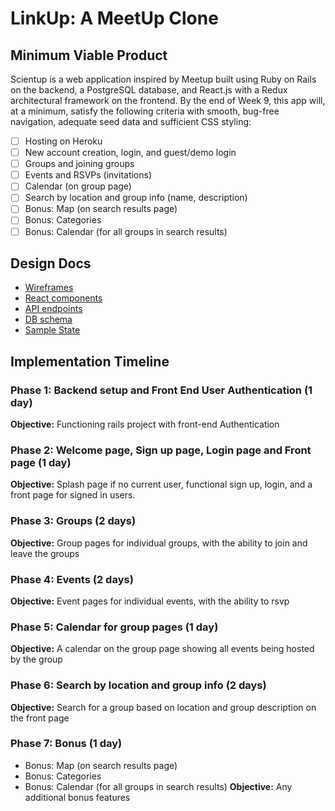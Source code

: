 # LinkUp: A MeetUp Clone



## Minimum Viable Product

Scientup is a web application inspired by Meetup built using Ruby on Rails on the backend, a PostgreSQL database, and React.js with a Redux architectural framework on the frontend. By the end of Week 9, this app will, at a minimum, satisfy the following criteria with smooth, bug-free navigation, adequate seed data and sufficient CSS styling:

- [ ] Hosting on Heroku
- [ ] New account creation, login, and guest/demo login
- [ ] Groups and joining groups
- [ ] Events and RSVPs (invitations)
- [ ] Calendar (on group page)
- [ ] Search by location and group info (name, description)
- [ ] Bonus: Map (on search results page)
- [ ] Bonus: Categories
- [ ] Bonus: Calendar (for all groups in search results)

## Design Docs

- [Wireframes](wireframes)
- [React components](component-hierarchy.md)
- [API endpoints](api-endpoints.md)
- [DB schema](schema.md)
- [Sample State](sample-state.md)

## Implementation Timeline

### Phase 1: Backend setup and Front End User Authentication (1 day)

**Objective:** Functioning rails project with front-end Authentication

### Phase 2: Welcome page, Sign up page, Login page and Front page (1 day)

**Objective:** Splash page if no current user, functional sign up, login, and a front page for signed in users.

### Phase 3: Groups (2 days)

**Objective:** Group pages for individual groups, with the ability to join and leave the groups

### Phase 4: Events (2 days)

**Objective:** Event pages for individual events, with the ability to rsvp

### Phase 5: Calendar for group pages (1 day)

**Objective:** A calendar on the group page showing all events being hosted by the group

### Phase 6: Search by location and group info (2 days)

**Objective:** Search for a group based on location and group description on the front page

### Phase 7: Bonus (1 day)
  - Bonus: Map (on search results page)
  - Bonus: Categories
  - Bonus: Calendar (for all groups in search results)
**Objective:** Any additional bonus features
